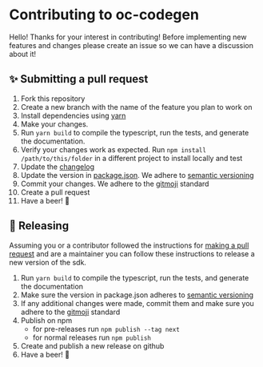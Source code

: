 # Contributing to oc-codegen

Hello! Thanks for your interest in contributing! Before implementing new features and changes please create an issue so we can have a discussion about it!

## ✨ Submitting a pull request

1. Fork this repository
2. Create a new branch with the name of the feature you plan to work on
3. Install dependencies using [yarn](https://yarnpkg.com/en/)
4. Make your changes.
5. Run `yarn build` to compile the typescript, run the tests, and generate the documentation.
6. Verify your changes work as expected. Run `npm install /path/to/this/folder` in a different project to install locally and test
7. Update the [changelog](./CHANGELOG.md)
8. Update the version in [package.json](../package.json). We adhere to [semantic versioning](https://semver.org/)
9. Commit your changes. We adhere to the [gitmoji](https://github.com/carloscuesta/gitmoji/) standard
10. Create a pull request
11. Have a beer! 🍻

## 🚀 Releasing

Assuming you or a contributor followed the instructions for [making a pull request](#✨-submitting-a-pull-request) and are a maintainer you can follow these instructions to release a new version of the sdk.

1. Run `yarn build` to compile the typescript, run the tests, and generate the documentation
2. Make sure the version in package.json adheres to [semantic versioning](https://semver.org/)
3. If any additional changes were made, commit them and make sure you adhere to the [gitmoji](https://github.com/carloscuesta/gitmoji/) standard
4. Publish on npm
   - for pre-releases run `npm publish --tag next`
   - for normal releases run `npm publish`
5. Create and publish a new release on github
6. Have a beer! 🍻
